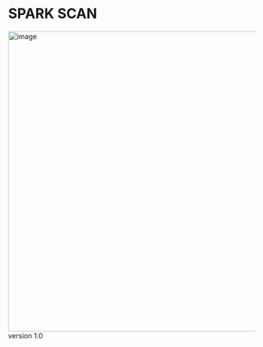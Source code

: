 # SPARK SCAN
<img width="1280" height="612" alt="image" src="https://github.com/user-attachments/assets/e6c13e64-e1ac-40e9-81dc-e7fc541d39f3" />
version 1.0

